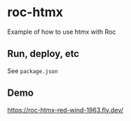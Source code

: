 # roc-htmx

Example of how to use htmx with Roc

## Run, deploy, etc

See `package.json`

## Demo

https://roc-htmx-red-wind-1963.fly.dev/
